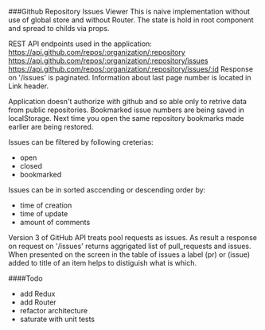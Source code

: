 ###Github Repository Issues Viewer
This is naive implementation without use of global store and without Router. The state is hold in root component and spread to childs via props.

REST API endpoints used in the application:
https://api.github.com/repos/:organization/:repository
https://api.github.com/repos/:organization/:repository/issues
https://api.github.com/repos/:organization/:repository/issues/:id
Response on '/issues' is paginated. Information about last page number is located in Link header.

Application doesn't authorize with github and so able only to retrive data from public repositories.
Bookmarked issue numbers are being saved in localStorage. Next time you open the same repository bookmarks made earlier are being restored.

Issues can be filtered by following creterias:

- open
- closed
- bookmarked

Issues can be in sorted asccending or descending order by:

- time of creation
- time of update
- amount of comments

Version 3 of GitHub API treats pool requests as issues. As result a response on request on '/issues' returns aggrigated list of pull_requests and issues. When presented on the screen in the table of issues a label (pr) or (issue) added to title of an item helps to distiguish what is which.

####Todo

- add Redux
- add Router
- refactor architecture
- saturate with unit tests
